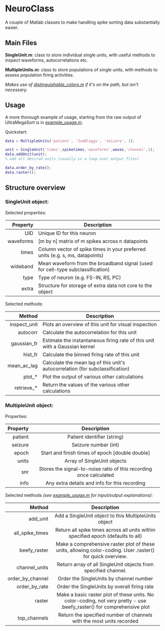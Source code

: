 # NeuroClass

A couple of Matlab classes to make handling spike sorting data substantially easier.

## Main Files

__SingleUnit.m__: class to store individual single units, with useful methods to inspect waveforms, autocorrelations etc.

__MultipleUnits.m__: class to store populations of single units, with methods to assess population firing activities.

_Makes use of [distinguishable_colors.m](https://www.mathworks.com/matlabcentral/fileexchange/29702-generate-maximally-perceptually-distinct-colors) if it's on the path, but isn't necessary._

## Usage

A more thorough example of usage, starting from the raw output of UltraMegaSort is in [example_usage.m](example_usage.m).

Quickstart:

```Matlab
data = MultipleUnits('patient', 'JoeBloggs', 'seizure', 1);

unit = SingleUnit('times',spiketimes,'waveforms',waves,'channel',1);
data.addUnit(unit);
% add all desired units (usually in a loop over output files)

data.order_by_rate();
data.raster();
```

## Structure overview 

### SingleUnit object:

Selected properties:

| Property  |                                   Description                                  |
|----------:|--------------------------------------------------------------------------------|
| UID       | Unique ID for this neuron                                                      |
| waveforms | [m by n] matrix of m spikes across n datapoints                                |
| times     | Column vector of spike times in your preferred units (e.g. s, ms, datapoints)  |
| wideband  | Mean waveform from the broadband signal (used for cell-type subclassification) |
| type      | Type of neuron (e.g. FS-IN, RS, PC)                                            |
| extra     | Structure for storage of extra data not core to the object                     |

Selected methods:

| Method       |                                  Description                                  |
|-------------:|-------------------------------------------------------------------------------|
| inspect_unit | Plots an overview of this unit for visual inspection                          |
| autocorr     | Calculate the autocorrelation for this unit                                   |
| gaussian_fr  | Estimate the instantaneous firing rate of this unit with a Gaussian kernel    |
| hist_fr      | Calculate the binned firing rate of this unit                                 |
| mean_ac_lag  | Calculate the mean lag of this unit's autocorrelation (for subclassification) |
| plot_*       | Plot the output of various other calculations                                 |
| retrieve_*   | Return the values of the various other calculations                           |

### MultipleUnit object:

Properties:

| Property |                             Description                            |
|---------:|:------------------------------------------------------------------:|
|  patient | Patient identifier (string)                                        |
|  seizure | Seizure number (int)                                               |
|    epoch | Start and finish times of epoch [double double]                    |
|    units | Array of SingleUnit objects                                        |
|      snr | Stores the signal-to-noise ratio of this recording once calculated |
|     info | Any extra details and info for this recording                      |

Selected methods _(see [example_usage.m](example_usage.m) for input/output explanations)_:

|           Method |                                                       Description                                                      |
|-----------------:|:----------------------------------------------------------------------------------------------------------------------:|
|         add_unit | Add a SingleUnit object to this MultipleUnits object                                                                   |
|  all_spike_times | Return all spike times across all units within specified epoch (defaults to all)                                       |
|     beefy_raster | Make a comprehensive raster plot of these units, allowing color-coding. User .raster() for quick overview.             |
|    channel_units | Return array of all SingleUnit objects from specified channel.                                                         |
| order_by_channel | Order the SingleUnits by channel number                                                                                |
|    order_by_rate | Order the SingleUnits by overall firing rate                                                                           |
|           raster | Make a basic raster plot of these units. No color-coding, not very pretty - use .beefy_raster() for comprehensive plot |
|     top_channels | Return the specified number of channels with the most units recorded                                                   |